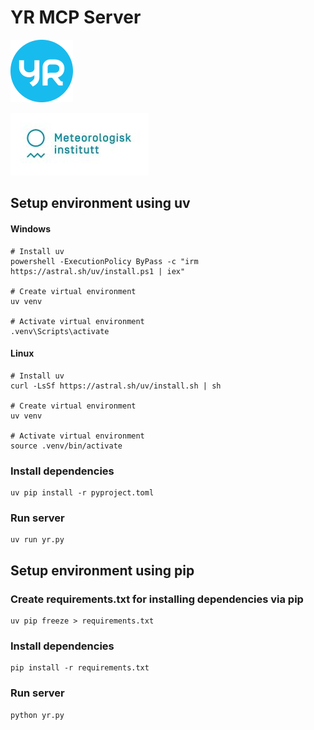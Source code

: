 # YR MCP Server

![YR](YR_blaa_rgb-100.png)

![alt text](Met_RGB_Horisontal-100.jpg)

## Setup environment using uv

#### Windows
```
# Install uv
powershell -ExecutionPolicy ByPass -c "irm https://astral.sh/uv/install.ps1 | iex"

# Create virtual environment
uv venv

# Activate virtual environment
.venv\Scripts\activate
```

#### Linux

```
# Install uv
curl -LsSf https://astral.sh/uv/install.sh | sh

# Create virtual environment
uv venv

# Activate virtual environment
source .venv/bin/activate
```

### Install dependencies
```
uv pip install -r pyproject.toml
```

### Run server
```
uv run yr.py
```


## Setup environment using pip

### Create requirements.txt for installing dependencies via pip
```
uv pip freeze > requirements.txt
```

### Install dependencies
```
pip install -r requirements.txt
```

### Run server
```
python yr.py
```



